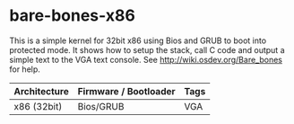# bare-bones-x86

This is a simple kernel for 32bit x86 using Bios and GRUB to boot into
protected mode. It shows how to setup the stack, call C code and
output a simple text to the VGA text console. See
http://wiki.osdev.org/Bare_bones for help.

| Architecture | Firmware / Bootloader | Tags |
| ------------ | --------------------- | ---- |
| x86 (32bit)  | Bios/GRUB             | VGA  |
